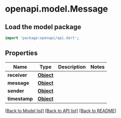 # openapi.model.Message

## Load the model package
```dart
import 'package:openapi/api.dart';
```

## Properties
Name | Type | Description | Notes
------------ | ------------- | ------------- | -------------
**receiver** | [**Object**](.md) |  | 
**message** | [**Object**](.md) |  | 
**sender** | [**Object**](.md) |  | 
**timestamp** | [**Object**](.md) |  | 

[[Back to Model list]](../README.md#documentation-for-models) [[Back to API list]](../README.md#documentation-for-api-endpoints) [[Back to README]](../README.md)


